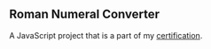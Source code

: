 ## Roman Numeral Converter
A JavaScript project that is a part of my [certification](https://www.freecodecamp.org/certification/thethirdswan/javascript-algorithms-and-data-structures-v8).